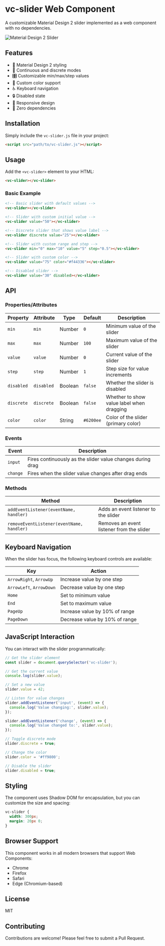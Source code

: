 # vc-slider Web Component

A customizable Material Design 2 slider implemented as a web component with no dependencies.

![Material Design 2 Slider](https://material.io/archive/guidelines/images/components-sliders-discreteslider.png)

## Features

- 🎨 Material Design 2 styling
- 📏 Continuous and discrete modes
- 🎛️ Customizable min/max/step values
- 🎯 Custom color support
- ♿ Keyboard navigation
- 🔒 Disabled state
- 📱 Responsive design
- 🧩 Zero dependencies

## Installation

Simply include the `vc-slider.js` file in your project:

```html
<script src="path/to/vc-slider.js"></script>
```

## Usage

Add the `<vc-slider>` element to your HTML:

```html
<vc-slider></vc-slider>
```

### Basic Example

```html
<!-- Basic slider with default values -->
<vc-slider></vc-slider>

<!-- Slider with custom initial value -->
<vc-slider value="50"></vc-slider>

<!-- Discrete slider that shows value label -->
<vc-slider discrete value="25"></vc-slider>

<!-- Slider with custom range and step -->
<vc-slider min="0" max="10" value="5" step="0.5"></vc-slider>

<!-- Slider with custom color -->
<vc-slider value="75" color="#f44336"></vc-slider>

<!-- Disabled slider -->
<vc-slider value="30" disabled></vc-slider>
```

## API

### Properties/Attributes

| Property | Attribute | Type | Default | Description |
|----------|-----------|------|---------|-------------|
| `min` | `min` | Number | `0` | Minimum value of the slider |
| `max` | `max` | Number | `100` | Maximum value of the slider |
| `value` | `value` | Number | `0` | Current value of the slider |
| `step` | `step` | Number | `1` | Step size for value increments |
| `disabled` | `disabled` | Boolean | `false` | Whether the slider is disabled |
| `discrete` | `discrete` | Boolean | `false` | Whether to show value label when dragging |
| `color` | `color` | String | `#6200ee` | Color of the slider (primary color) |

### Events

| Event | Description |
|-------|-------------|
| `input` | Fires continuously as the slider value changes during drag |
| `change` | Fires when the slider value changes after drag ends |

### Methods

| Method | Description |
|--------|-------------|
| `addEventListener(eventName, handler)` | Adds an event listener to the slider |
| `removeEventListener(eventName, handler)` | Removes an event listener from the slider |

## Keyboard Navigation

When the slider has focus, the following keyboard controls are available:

| Key | Action |
|-----|--------|
| `ArrowRight`, `ArrowUp` | Increase value by one step |
| `ArrowLeft`, `ArrowDown` | Decrease value by one step |
| `Home` | Set to minimum value |
| `End` | Set to maximum value |
| `PageUp` | Increase value by 10% of range |
| `PageDown` | Decrease value by 10% of range |

## JavaScript Interaction

You can interact with the slider programmatically:

```javascript
// Get the slider element
const slider = document.querySelector('vc-slider');

// Get the current value
console.log(slider.value);

// Set a new value
slider.value = 42;

// Listen for value changes
slider.addEventListener('input', (event) => {
  console.log('Value changing:', slider.value);
});

slider.addEventListener('change', (event) => {
  console.log('Value changed to:', slider.value);
});

// Toggle discrete mode
slider.discrete = true;

// Change the color
slider.color = '#ff9800';

// Disable the slider
slider.disabled = true;
```

## Styling

The component uses Shadow DOM for encapsulation, but you can customize the size and spacing:

```css
vc-slider {
  width: 300px;
  margin: 20px 0;
}
```

## Browser Support

This component works in all modern browsers that support Web Components:

- Chrome
- Firefox
- Safari
- Edge (Chromium-based)

## License

MIT

## Contributing

Contributions are welcome! Please feel free to submit a Pull Request.
